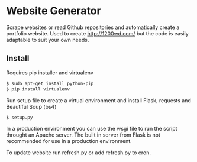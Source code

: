 # Website Generator

Scrape websites or read Github repositories and automatically create a portfolio website. 
Used to create http://1200wd.com/ but the code is easily adaptable to suit your own needs.

## Install
Requires pip installer and virtualenv
```bash
$ sudo apt-get install python-pip
$ pip install virtualenv
```

Run setup file to create a virtual environment and install Flask, requests and Beautiful Soup (bs4) 
```bash
$ setup.py
```

In a production environment you can use the wsgi file to run the script throught an Apache server.
The built in server from Flask is not recommended for use in a production environment.

To update website run refresh.py or add refresh.py to cron.
 